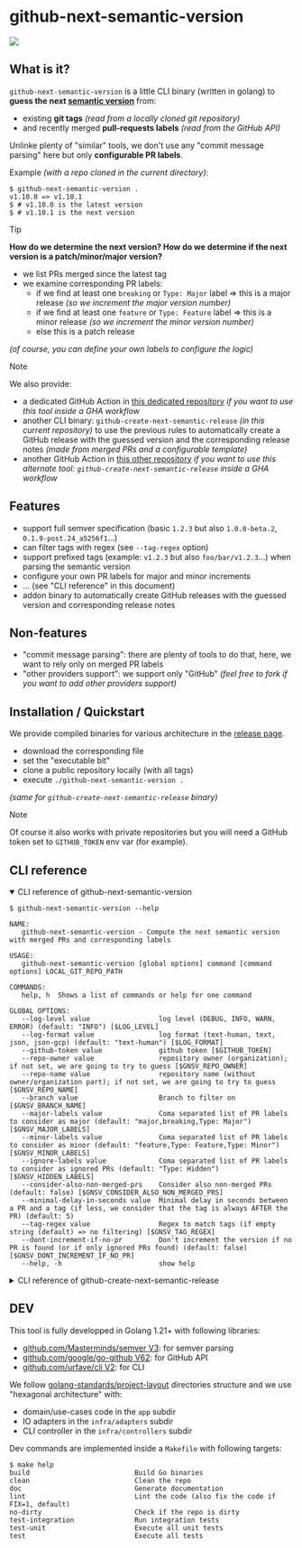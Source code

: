 # github-next-semantic-version

[![](https://img.shields.io/badge/go%20report-A+-brightgreen.svg?style=flat)](https://goreportcard.com/report/github.com/fabien-marty/github-next-semantic-version)

## What is it?

`github-next-semantic-version` is a little CLI binary (written in golang) to
**guess the next [semantic version](https://semver.org/)** from:

- existing **git tags** *(read from a locally cloned git repository)*
- and recently merged **pull-requests labels** *(read from the GitHub API)*

Unlinke plenty of "similar" tools, we don't use any "commit message parsing" here but only 
**configurable PR labels**.

Example *(with a repo cloned in the current directory)*:

```console
$ github-next-semantic-version .
v1.10.0 => v1.10.1
$ # v1.10.0 is the latest version
$ # v1.10.1 is the next version
```

> [!TIP]
> **How do we determine the next version? How do we determine if the next version is a patch/minor/major version?**
>
> - we list PRs merged since the latest tag
> - we examine corresponding PR labels:
>     - if we find at least one `breaking` or `Type: Major` label => this is a major release *(so we increment the major version number)*
>     - if we find at least one `feature` or `Type: Feature` label => this is a minor release *(so we increment the minor version number)*
>     - else this is a patch release
>
> *(of course, you can define your own labels to configure the logic)*

> [!NOTE]
> We also provide:
>
> - a dedicated GitHub Action in [this dedicated repository](https://github.com/fabien-marty/github-next-semantic-version-action) *if you want to use this tool inside a GHA workflow*
> - another CLI binary: `github-create-next-semantic-release` *(in this current repository)* to use the previous rules to automatically create a GitHub release with the guessed version and the corresponding release notes *(made from merged PRs and a configurable template)*
> - another GitHub Action in [this other repository](https://github.com/fabien-marty/github-create-next-semantic-release) *if you want to use this alternate tool: `github-create-next-semantic-release` inside a GHA workflow*

## Features

- support full semver specification (basic `1.2.3` but also `1.0.0-beta.2`, `0.1.9-post.24_a5256f1`...)
- can filter tags with regex (see `--tag-regex` option)
- support prefixed tags (example: `v1.2.3` but also `foo/bar/v1.2.3`...) when parsing the semantic version
- configure your own PR labels for major and minor increments
- ... (see "CLI reference" in this document)
- addon binary to automatically create GitHub releases with the guessed version and corresponding release notes

## Non-features

- "commit message parsing": there are plenty of tools to do that, here, we want to rely only on merged PR labels
- "other providers support": we support only "GitHub" *(feel free to fork if you want to add other providers support)*

## Installation / Quickstart

We provide compiled binaries for various architecture in the [release page](https://github.com/fabien-marty/github-next-semantic-version/releases).

- download the corresponding file
- set the "executable bit"
- clone a public repository locally (with all tags)
- execute `./github-next-semantic-version .`

*(same for `github-create-next-semantic-release` binary)*

> [!NOTE]
> Of course it also works with private repositories but you will need a GitHub token
> set to `GITHUB_TOKEN` env var (for example).

## CLI reference

<details open>

<summary>CLI reference of github-next-semantic-version</summary>

```console
$ github-next-semantic-version --help

NAME:
   github-next-semantic-version - Compute the next semantic version with merged PRs and corresponding labels

USAGE:
   github-next-semantic-version [global options] command [command options] LOCAL_GIT_REPO_PATH

COMMANDS:
   help, h  Shows a list of commands or help for one command

GLOBAL OPTIONS:
   --log-level value                 log level (DEBUG, INFO, WARN, ERROR) (default: "INFO") [$LOG_LEVEL]
   --log-format value                log format (text-human, text, json, json-gcp) (default: "text-human") [$LOG_FORMAT]
   --github-token value              github token [$GITHUB_TOKEN]
   --repo-owner value                repository owner (organization); if not set, we are going to try to guess [$GNSV_REPO_OWNER]
   --repo-name value                 repository name (without owner/organization part); if not set, we are going to try to guess [$GNSV_REPO_NAME]
   --branch value                    Branch to filter on [$GNSV_BRANCH_NAME]
   --major-labels value              Coma separated list of PR labels to consider as major (default: "major,breaking,Type: Major") [$GNSV_MAJOR_LABELS]
   --minor-labels value              Coma separated list of PR labels to consider as minor (default: "feature,Type: Feature,Type: Minor") [$GNSV_MINOR_LABELS]
   --ignore-labels value             Coma separated list of PR labels to consider as ignored PRs (default: "Type: Hidden") [$GNSV_HIDDEN_LABELS]
   --consider-also-non-merged-prs    Consider also non-merged PRs (default: false) [$GNSV_CONSIDER_ALSO_NON_MERGED_PRS]
   --minimal-delay-in-seconds value  Minimal delay in seconds between a PR and a tag (if less, we consider that the tag is always AFTER the PR) (default: 5)
   --tag-regex value                 Regex to match tags (if empty string (default) => no filtering) [$GNSV_TAG_REGEX]
   --dont-increment-if-no-pr         Don't increment the version if no PR is found (or if only ignored PRs found) (default: false) [$GNSV_DONT_INCREMENT_IF_NO_PR]
   --help, -h                        show help

```

</details>

<details>

<summary>CLI reference of github-create-next-semantic-release</summary>

```console
$ github-create-next-semantic-release --help

NAME:
   github-create-next-semantic-release - Create the next semantice release on GitHub (depending on the PRs merged since the last release)

USAGE:
   github-create-next-semantic-release [global options] command [command options] LOCAL_GIT_REPO_PATH

COMMANDS:
   help, h  Shows a list of commands or help for one command

GLOBAL OPTIONS:
   --log-level value                   log level (DEBUG, INFO, WARN, ERROR) (default: "INFO") [$LOG_LEVEL]
   --log-format value                  log format (text-human, text, json, json-gcp) (default: "text-human") [$LOG_FORMAT]
   --github-token value                github token [$GITHUB_TOKEN]
   --repo-owner value                  repository owner (organization); if not set, we are going to try to guess [$GNSV_REPO_OWNER]
   --repo-name value                   repository name (without owner/organization part); if not set, we are going to try to guess [$GNSV_REPO_NAME]
   --branch value                      Branch to filter on [$GNSV_BRANCH_NAME]
   --major-labels value                Coma separated list of PR labels to consider as major (default: "major,breaking,Type: Major") [$GNSV_MAJOR_LABELS]
   --minor-labels value                Coma separated list of PR labels to consider as minor (default: "feature,Type: Feature,Type: Minor") [$GNSV_MINOR_LABELS]
   --ignore-labels value               Coma separated list of PR labels to consider as ignored PRs (default: "Type: Hidden") [$GNSV_HIDDEN_LABELS]
   --consider-also-non-merged-prs      Consider also non-merged PRs (default: false) [$GNSV_CONSIDER_ALSO_NON_MERGED_PRS]
   --minimal-delay-in-seconds value    Minimal delay in seconds between a PR and a tag (if less, we consider that the tag is always AFTER the PR) (default: 5)
   --tag-regex value                   Regex to match tags (if empty string (default) => no filtering) [$GNSV_TAG_REGEX]
   --release-draft                     if set, the release is created in draft mode (default: false) [$GNSV_RELEASE_DRAFT]
   --release-body-template value       golang template to generate the release body (default: "{{ range . }}- {{.Title}} (#{{.Number}})\n{{ end }}") [$GNSV_RELEASE_BODY_TEMPLATE]
   --release-body-template-path value  golang template path to generate the release body (if set, release-body-template option is ignored) [$GNSV_RELEASE_BODY_TEMPLATE_PATH]
   --release-force                     if set, force the version bump and the creation of a release (even if there is no PR) (default: false) [$GNSV_RELEASE_FORCE]
   --help, -h                          show help

```

</details>

## DEV

This tool is fully developped in Golang 1.21+ with following libraries:

- [github.com/Masterminds/semver V3](https://github.com/Masterminds/semver/): for semver parsing
- [github.com/google/go-github V62](https://github.com/google/go-github/): for GitHub API 
- [github.com/urfave/cli V2](https://github.com/urfave/cli/): for CLI

We follow [golang-standards/project-layout](https://github.com/golang-standards/project-layout) directories structure
and we use "hexagonal architecture" with:
- domain/use-cases code in the `app` subdir
- IO adapters in the `infra/adapters` subdir
- CLI controller in the `infra/controllers` subdir

Dev commands are implemented inside a `Makefile` with following targets:

```console
$ make help
build                          Build Go binaries
clean                          Clean the repo
doc                            Generate documentation
lint                           Lint the code (also fix the code if FIX=1, default)
no-dirty                       Check if the repo is dirty
test-integration               Run integration tests
test-unit                      Execute all unit tests
test                           Execute all tests 

```